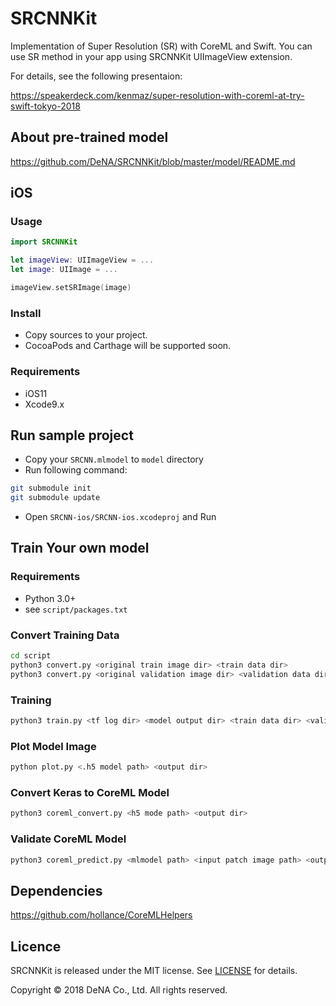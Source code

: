 # SRCNNKit
Implementation of Super Resolution (SR) with CoreML and Swift. You can use SR method in your app using SRCNNKit UIImageView extension.

For details, see the following presentaion:

https://speakerdeck.com/kenmaz/super-resolution-with-coreml-at-try-swift-tokyo-2018

## About pre-trained model

https://github.com/DeNA/SRCNNKit/blob/master/model/README.md

## iOS

### Usage

```swift
import SRCNNKit

let imageView: UIImageView = ...
let image: UIImage = ...

imageView.setSRImage(image)
```

### Install
- Copy sources to your project.
- CocoaPods and Carthage will be supported soon.

### Requirements
- iOS11
- Xcode9.x

## Run sample project
- Copy your `SRCNN.mlmodel` to `model` directory
- Run following command:
```bash
git submodule init
git submodule update
```
- Open `SRCNN-ios/SRCNN-ios.xcodeproj` and Run

## Train Your own model

### Requirements
- Python 3.0+
- see `script/packages.txt`

### Convert Training Data

```bash
cd script
python3 convert.py <original train image dir> <train data dir>
python3 convert.py <original validation image dir> <validation data dir>
```

### Training
```bash
python3 train.py <tf log dir> <model output dir> <train data dir> <validation data dir>

```
### Plot Model Image
```bash
python plot.py <.h5 model path> <output dir>
```

### Convert Keras to CoreML Model
```bash
python3 coreml_convert.py <h5 mode path> <output dir>
```

### Validate CoreML Model
```bash
python3 coreml_predict.py <mlmodel path> <input patch image path> <output patch image path>
```

## Dependencies
https://github.com/hollance/CoreMLHelpers

## Licence
SRCNNKit is released under the MIT license. See [LICENSE](TBD) for details.

Copyright © 2018 DeNA Co., Ltd. All rights reserved.
